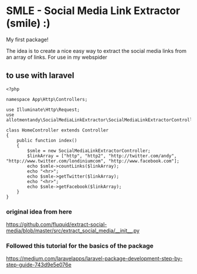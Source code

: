 # SMLE - Social Media Link Extractor (smile) :)

My first package!

The idea is to create a nice easy way to extract the social media links from an array of links. For use in my webspider

## to use with laravel

```
<?php

namespace App\Http\Controllers;

use Illuminate\Http\Request;
use allotmentandy\SocialMediaLinkExtractor\SocialMediaLinkExtractorController;

class HomeController extends Controller
{
    public function index()
    {
        $smle = new SocialMediaLinkExtractorController;
        $linkArray = ["http", "http2", "http://twitter.com/andy", "http://www.twitter.com/londiniumcom", "http://www.facebook.com"];
        echo $smle->countLinks($linkArray);
        echo "<hr>";
        echo $smle->getTwitter($linkArray);
        echo "<hr>";
        echo $smle->getFacebook($linkArray);
    }
}
```



### original idea from here

https://github.com/fluquid/extract-social-media/blob/master/src/extract_social_media/__init__.py


### Followed this tutorial for the basics of the package

https://medium.com/laravelapps/laravel-package-development-step-by-step-guide-743d9e5e076e
